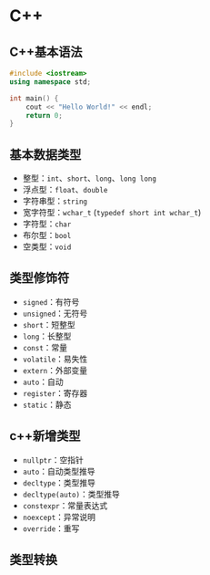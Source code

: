 # C++

## C++基本语法

```c++
#include <iostream>
using namespace std;

int main() {
    cout << "Hello World!" << endl;
    return 0;
}
```

## 基本数据类型

- 整型：`int`、`short`、`long`、`long long`
- 浮点型：`float`、`double`
- 字符串型：`string`
- 宽字符型：`wchar_t`  (`typedef short int wchar_t`)
- 字符型：`char`
- 布尔型：`bool`
- 空类型：`void`

## 类型修饰符

- `signed`：有符号
- `unsigned`：无符号
- `short`：短整型
- `long`：长整型
- `const`：常量
- `volatile`：易失性
- `extern`：外部变量
- `auto`：自动
- `register`：寄存器
- `static`：静态

## c++新增类型

- `nullptr`：空指针
- `auto`：自动类型推导
- `decltype`：类型推导
- `decltype(auto)`：类型推导
- `constexpr`：常量表达式
- `noexcept`：异常说明
- `override`：重写

## 类型转换